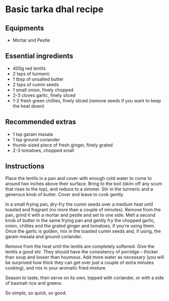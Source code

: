 Basic tarka dhal recipe
======================

Equipments
----------
+ Mortar and Pestle

Essential ingredients
---------------------
+ 400g red lentils
+ 2 tsps of turmeric
+ 1 tbsp of unsalted butter
+ 2 tsps of cumin seeds
+ 1 small onion, finely chopped
+ 2-3 cloves garlic, finely sliced
+ 1-2 fresh green chillies, finely sliced (remove seeds if you want to keep the heat down)


Recommended extras
------------------
+ 1 tsp garam masala
+ 1 tsp ground coriander
+ thumb-sized piece of fresh ginger, finely grated
+ 2-3 tomatoes, chopped small


Instructions
------------------
Place the lentils in a pan and cover with enough cold water to come to around two inches above their surface. 
Bring to the boil (skim off any scum that rises to the top), and reduce to a simmer. 
Stir in the turmeric and a generous knob of butter. 
Cover and leave to cook gently.

In a small frying pan, dry-fry the cumin seeds over a medium heat until toasted and fragrant (no more than a couple of minutes). 
Remove from the pan, grind it with a mortar and pestle and set to one side.
Melt a second knob of butter in the same frying pan and gently fry the chopped garlic, onion, chillies and the grated ginger and tomatoes, if you’re using them. 
Once the garlic is golden, mix in the toasted cumin seeds and, if using, the garam masala and ground coriander. 

Remove from the heat until the lentils are completely softened.
Give the lentils a good stir. 
They should have the consistency of porridge – thicker than soup and looser than houmous. 
Add more water as necessary (you will be surprised how thick they can get over just a couple of extra minutes cooking), and mix in your aromatic fried mixture.

Season to taste, then serve on its own, topped with coriander, or with a side of basmati rice and greens.

So simple, so quick, so good.
